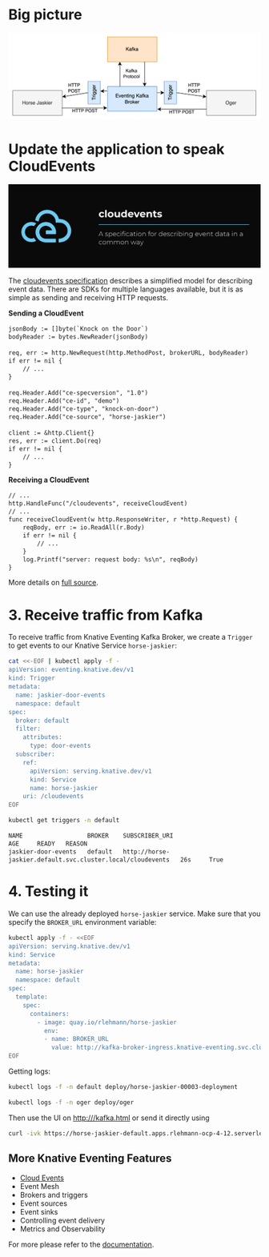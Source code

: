 # Big picture

![Eventing Architecture](./images/eventing-architecture.png)


# Update the application to speak CloudEvents

![CloudEvents](./images/cloudevents.png)

The [cloudevents specification](https://github.com/cloudevents/spec) describes a simplified model for describing event data. 
There are SDKs for multiple languages available, but it is as simple as sending and receiving HTTP requests.

**Sending a CloudEvent**
```golang
jsonBody := []byte(`Knock on the Door`)
bodyReader := bytes.NewReader(jsonBody)

req, err := http.NewRequest(http.MethodPost, brokerURL, bodyReader)
if err != nil {
	// ...
}

req.Header.Add("ce-specversion", "1.0")
req.Header.Add("ce-id", "demo")
req.Header.Add("ce-type", "knock-on-door")
req.Header.Add("ce-source", "horse-jaskier")

client := &http.Client{}
res, err := client.Do(req)
if err != nil {
	// ...
}
```

**Receiving a CloudEvent**
```golang
// ...
http.HandleFunc("/cloudevents", receiveCloudEvent)
// ...
func receiveCloudEvent(w http.ResponseWriter, r *http.Request) {
	reqBody, err := io.ReadAll(r.Body)
	if err != nil {
		// ...
	}
	log.Printf("server: request body: %s\n", reqBody)
}
```

More details on [full source](./horse-jaskier/main.go).


# 3. Receive traffic from Kafka

To receive traffic from Knative Eventing Kafka Broker, we create a `Trigger` to get events to our Knative Service `horse-jaskier`:

```bash
cat <<-EOF | kubectl apply -f -
apiVersion: eventing.knative.dev/v1
kind: Trigger
metadata:
  name: jaskier-door-events
  namespace: default
spec:
  broker: default
  filter:
    attributes:
      type: door-events
  subscriber:
    ref:
      apiVersion: serving.knative.dev/v1
      kind: Service
      name: horse-jaskier
    uri: /cloudevents
EOF
```

```bash
kubectl get triggers -n default
```

```text
NAME                  BROKER    SUBSCRIBER_URI                                               AGE     READY   REASON
jaskier-door-events   default   http://horse-jaskier.default.svc.cluster.local/cloudevents   26s     True    
```

# 4. Testing it

We can use the already deployed `horse-jaskier` service. Make sure that you specify the `BROKER_URL` environment variable:

```bash
kubectl apply -f - <<EOF
apiVersion: serving.knative.dev/v1
kind: Service
metadata:
  name: horse-jaskier
  namespace: default
spec:
  template:
    spec:
      containers:
        - image: quay.io/rlehmann/horse-jaskier
          env:
          - name: BROKER_URL
            value: http://kafka-broker-ingress.knative-eventing.svc.cluster.local/default/default    
EOF
```

Getting logs:

```bash
kubectl logs -f -n default deploy/horse-jaskier-00003-deployment
```
```bash
kubectl logs -f -n oger deploy/oger
```

Then use the UI on [http://<your-domain>/kafka.html](https://horse-jaskier-default.apps.rlehmann-ocp-4-12.serverless.devcluster.openshift.com/kafka.html) or send it directly using

```bash
curl -ivk https://horse-jaskier-default.apps.rlehmann-ocp-4-12.serverless.devcluster.openshift.com/knock-on-door
```

## More Knative Eventing Features

* [Cloud Events](https://cloudevents.io/)
* Event Mesh
* Brokers and triggers
* Event sources
* Event sinks
* Controlling event delivery
* Metrics and Observability

For more please refer to the [documentation](https://knative.dev).
